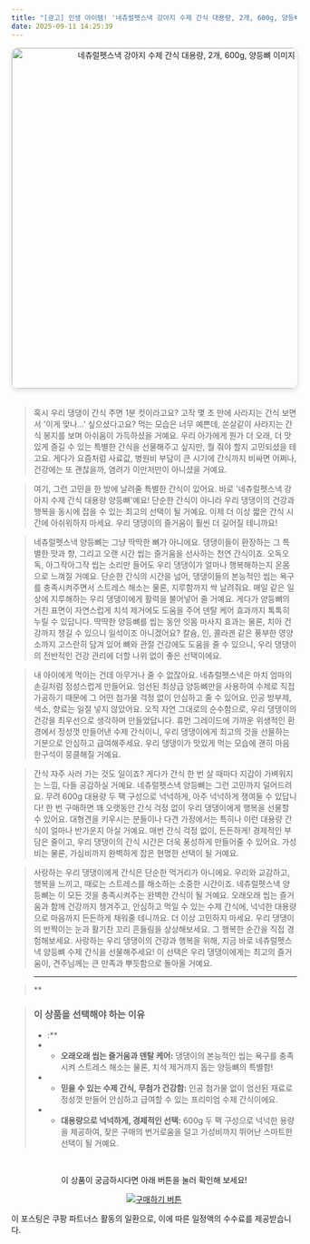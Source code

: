 ```yaml
---
title: "[광고] 인생 아이템! '네츄럴펫스낵 강아지 수제 간식 대용량, 2개, 600g, 양등뼈'을(를) 만나보세요."
date: 2025-09-11 14:25:39
---
```


<div align="center">
    <a href="https://link.coupang.com/re/AFFSDP?lptag=AF8916626&pageKey=7714349540&itemId=20686971014&vendorItemId=87758711342&traceid=V0-153-8ca773987c540f47&clickBeacon=228c3bb0-8f1b-11f0-9d41-a1f62f307bd2%7E3&requestid=20250911232515482177311368&token=31850C%7CMIXED" target="_blank">
        <img src="https://ads-partners.coupang.com/image1/mpk3Xd8sM-I3JaZYmmDpf-R_e3LTvJxL5wa9xF3d9tWoF9o0g5MP1CQEvQdYpgwSrJhzQvXkKJTOpfdSZs4uJamEUKxKtkAj0fv0HFRvm_1c7BvoCDahos9vv-bZHRl89OpaIwzBDuOkhScm41rgiOemNzVaaTr7eDASSv4GoCFA6LiXWevSjalt340n0GxXObhOMOKdNz8TQMVcmfA7fAfs1twwL2BQryoWdAtLkRsUU6KOhVA79CINtuxBhPD3PnXQKON9MPPuYeaRbdzMjj2Qtcc9-ZjLgjJPNdmdU6LxlLFZrEkCeWMKfQ==" alt="네츄럴펫스낵 강아지 수제 간식 대용량, 2개, 600g, 양등뼈 이미지" width="600" style="max-width: 100%; height: auto; border-radius: 12px; border: 1px solid #e0e0e0; box-shadow: 0 4px 8px rgba(0,0,0,0.1);">
    </a>
</div>
<br>

> 혹시 우리 댕댕이 간식 주면 1분 컷이라고요? 고작 몇 초 만에 사라지는 간식 보면서 '이게 맞나…' 싶으셨다고요? 먹는 모습은 너무 예쁜데, 쏜살같이 사라지는 간식 봉지를 보며 아쉬움이 가득하셨을 거예요. 우리 아가에게 뭔가 더 오래, 더 맛있게 즐길 수 있는 특별한 간식을 선물해주고 싶지만, 뭘 줘야 할지 고민되셨을 테고요. 게다가 요즘처럼 사료값, 병원비 부담이 큰 시기에 간식까지 비싸면 어쩌나, 건강에는 또 괜찮을까, 염려가 이만저만이 아니셨을 거예요.

> 여기, 그런 고민을 한 방에 날려줄 특별한 간식이 있어요. 바로 '네츄럴펫스낵 강아지 수제 간식 대용량 양등뼈'예요! 단순한 간식이 아니라 우리 댕댕이의 건강과 행복을 동시에 잡을 수 있는 최고의 선택이 될 거예요. 이제 더 이상 짧은 간식 시간에 아쉬워하지 마세요. 우리 댕댕이의 즐거움이 훨씬 더 길어질 테니까요!

> 네츄럴펫스낵 양등뼈는 그냥 딱딱한 뼈가 아니에요. 댕댕이들이 환장하는 그 특별한 맛과 향, 그리고 오랜 시간 씹는 즐거움을 선사하는 천연 간식이죠. 오독오독, 아그작아그작 씹는 소리만 들어도 우리 댕댕이가 얼마나 행복해하는지 온몸으로 느껴질 거예요. 단순한 간식의 시간을 넘어, 댕댕이들의 본능적인 씹는 욕구를 충족시켜주면서 스트레스 해소는 물론, 지루함까지 싹 날려줘요. 매일 같은 일상에 지루해하는 우리 댕댕이에게 활력을 불어넣어 줄 거예요. 게다가 양등뼈의 거친 표면이 자연스럽게 치석 제거에도 도움을 주어 덴탈 케어 효과까지 톡톡히 누릴 수 있답니다. 딱딱한 양등뼈를 씹는 동안 잇몸 마사지 효과는 물론, 치아 건강까지 챙길 수 있으니 일석이조 아니겠어요? 칼슘, 인, 콜라겐 같은 풍부한 영양소까지 고스란히 담겨 있어 뼈와 관절 건강에도 도움을 줄 수 있으니, 우리 댕댕이의 전반적인 건강 관리에 더할 나위 없이 좋은 선택이에요.

> 내 아이에게 먹이는 건데 아무거나 줄 수 없잖아요. 네츄럴펫스낵은 마치 엄마의 손길처럼 정성스럽게 만들어요. 엄선된 최상급 양등뼈만을 사용하여 수제로 직접 가공하기 때문에 그 어떤 첨가물 걱정 없이 안심하고 줄 수 있어요. 인공 방부제, 색소, 향료는 일절 넣지 않았어요. 오직 자연 그대로의 순수함으로, 우리 댕댕이의 건강을 최우선으로 생각하며 만들었답니다. 휴먼 그레이드에 가까운 위생적인 환경에서 정성껏 만들어낸 수제 간식이니, 우리 댕댕이에게 최고의 것을 선물하는 기분으로 안심하고 급여해주세요. 우리 댕댕이가 맛있게 먹는 모습에 괜히 마음 한구석이 뭉클해질 거예요.

> 간식 자주 사러 가는 것도 일이죠? 게다가 간식 한 번 살 때마다 지갑이 가벼워지는 느낌, 다들 공감하실 거예요. 네츄럴펫스낵 양등뼈는 그런 고민까지 덜어드려요. 무려 600g 대용량 두 팩 구성으로 넉넉하게, 아주 넉넉하게 쟁여둘 수 있답니다! 한 번 구매하면 꽤 오랫동안 간식 걱정 없이 우리 댕댕이에게 행복을 선물할 수 있어요. 대형견을 키우시는 분들이나 다견 가정에서는 특히나 이런 대용량 간식이 얼마나 반가운지 아실 거예요. 매번 간식 걱정 없이, 든든하게! 경제적인 부담은 줄이고, 우리 댕댕이의 간식 시간은 더욱 풍성하게 만들어줄 수 있어요. 가성비는 물론, 가심비까지 완벽하게 잡은 현명한 선택이 될 거예요.

> 사랑하는 우리 댕댕이에게 간식은 단순한 먹거리가 아니에요. 우리와 교감하고, 행복을 느끼고, 때로는 스트레스를 해소하는 소중한 시간이죠. 네츄럴펫스낵 양등뼈는 이 모든 것을 충족시켜주는 완벽한 간식이 될 거예요. 오래오래 씹는 즐거움과 함께 건강까지 챙겨주고, 안심하고 먹일 수 있는 수제 간식에, 넉넉한 대용량으로 마음까지 든든하게 채워줄 테니까요. 더 이상 고민하지 마세요. 우리 댕댕이의 반짝이는 눈과 활기찬 꼬리 흔들림을 상상해보세요. 그 행복한 순간을 직접 경험해보세요. 사랑하는 우리 댕댕이의 건강과 행복을 위해, 지금 바로 네츄럴펫스낵 양등뼈 수제 간식을 선물해주세요! 이 선택은 우리 댕댕이에게는 최고의 즐거움이, 견주님께는 큰 만족과 뿌듯함으로 돌아올 거예요.

> ***

> **


> ### 이 상품을 선택해야 하는 이유
> - :**
> - *   **오래오래 씹는 즐거움과 덴탈 케어:** 댕댕이의 본능적인 씹는 욕구를 충족시켜 스트레스 해소는 물론, 치석 제거까지 돕는 양등뼈의 특별함!
> - *   **믿을 수 있는 수제 간식, 무첨가 건강함:** 인공 첨가물 없이 엄선된 재료로 정성껏 만들어 안심하고 급여할 수 있는 프리미엄 수제 간식이에요.
> - *   **대용량으로 넉넉하게, 경제적인 선택:** 600g 두 팩 구성으로 넉넉한 용량을 제공하여, 잦은 구매의 번거로움을 덜고 가성비까지 뛰어난 스마트한 선택이 될 거예요.


<br>

<div align="center">
  <p>이 상품이 궁금하시다면 아래 버튼을 눌러 확인해 보세요!</p>
  <a href="https://link.coupang.com/re/AFFSDP?lptag=AF8916626&pageKey=7714349540&itemId=20686971014&vendorItemId=87758711342&traceid=V0-153-8ca773987c540f47&clickBeacon=228c3bb0-8f1b-11f0-9d41-a1f62f307bd2%7E3&requestid=20250911232515482177311368&token=31850C%7CMIXED" target="_blank">
    <img src="https://img.shields.io/badge/지금 바로 구매하기-FF5722?style=for-the-badge&logo=coupa&logoColor=white" alt="구매하기 버튼">
  </a>
</div>

이 포스팅은 쿠팡 파트너스 활동의 일환으로, 이에 따른 일정액의 수수료를 제공받습니다.

